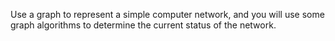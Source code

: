Use a graph to represent a simple computer network, and you will use some graph
algorithms to determine the current status of the network.
